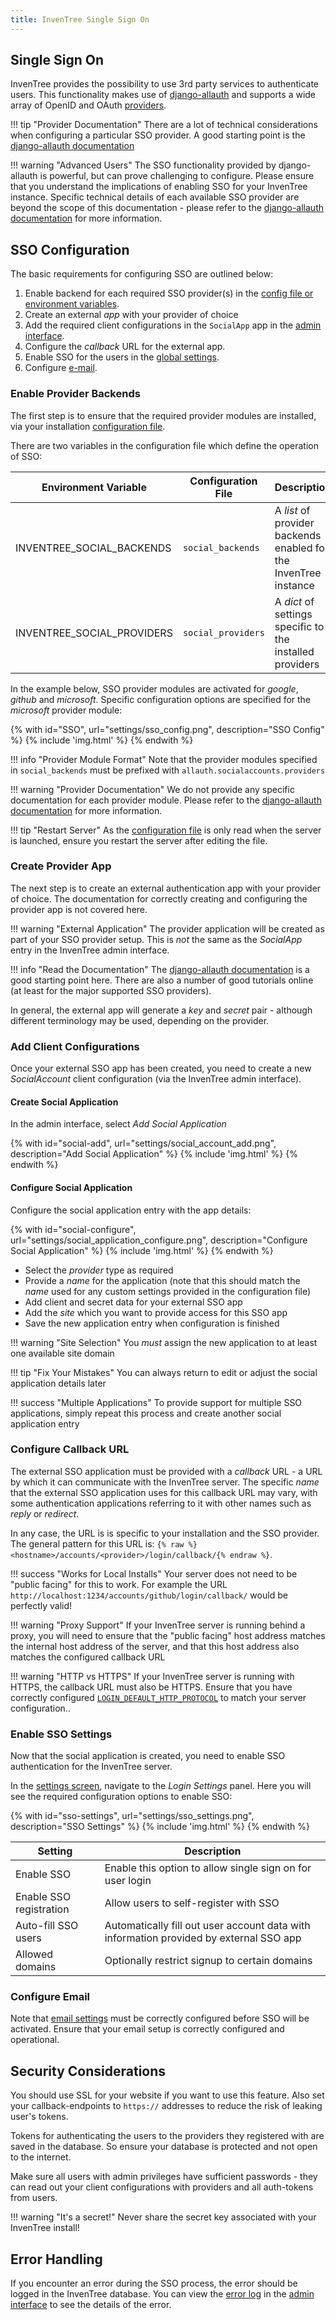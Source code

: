 ```yaml
---
title: InvenTree Single Sign On
---
```


## Single Sign On

InvenTree provides the possibility to use 3rd party services to authenticate users. This functionality makes use of [django-allauth](https://django-allauth.readthedocs.io/en/latest/) and supports a wide array of OpenID and OAuth [providers](https://django-allauth.readthedocs.io/en/latest/socialaccount/providers/index.html).

!!! tip "Provider Documentation"
    There are a lot of technical considerations when configuring a particular SSO provider. A good starting point is the [django-allauth documentation](https://django-allauth.readthedocs.io/en/latest/socialaccount/providers/index.html)

!!! warning "Advanced Users"
    The SSO functionality provided by django-allauth is powerful, but can prove challenging to configure. Please ensure that you understand the implications of enabling SSO for your InvenTree instance. Specific technical details of each available SSO provider are beyond the scope of this documentation - please refer to the [django-allauth documentation](https://django-allauth.readthedocs.io/en/latest/socialaccount/providers/index.html) for more information.

## SSO Configuration

The basic requirements for configuring SSO are outlined below:

1. Enable backend for each required SSO provider(s) in the [config file or environment variables](../start/config.md#single-sign-on).
1. Create an external *app* with your provider of choice
1. Add the required client configurations in the `SocialApp` app in the [admin interface](../settings/admin.md).
1. Configure the *callback* URL for the external app.
1. Enable SSO for the users in the [global settings](../settings/global.md).
1. Configure [e-mail](../settings/email.md).

### Enable Provider Backends

The first step is to ensure that the required provider modules are installed, via your installation [configuration file](../start/config.md#single-sign-on).

There are two variables in the configuration file which define the operation of SSO:

| Environment Variable |Configuration File | Description | More Info |
| --- | --- | --- | --- |
| INVENTREE_SOCIAL_BACKENDS | `social_backends` | A *list* of provider backends enabled for the InvenTree instance | [django-allauth docs](https://django-allauth.readthedocs.io/en/latest/installation/quickstart.html) |
| INVENTREE_SOCIAL_PROVIDERS | `social_providers` | A *dict* of settings specific to the installed providers | [provider documentation](https://django-allauth.readthedocs.io/en/latest/socialaccount/providers/index.html) |

In the example below, SSO provider modules are activated for *google*, *github* and *microsoft*. Specific configuration options are specified for the *microsoft* provider module:

{% with id="SSO", url="settings/sso_config.png", description="SSO Config" %}
{% include 'img.html' %}
{% endwith %}

!!! info "Provider Module Format"
    Note that the provider modules specified in `social_backends` must be prefixed with `allauth.socialaccounts.providers`

!!! warning "Provider Documentation"
    We do not provide any specific documentation for each provider module. Please refer to the [django-allauth documentation](https://django-allauth.readthedocs.io/en/latest/socialaccount/providers/index.html) for more information.

!!! tip "Restart Server"
    As the [configuration file](../start/config.md) is only read when the server is launched, ensure you restart the server after editing the file.

### Create Provider App

The next step is to create an external authentication app with your provider of choice. The documentation for correctly creating and configuring the provider app is not covered here.

!!! warning "External Application"
    The provider application will be created as part of your SSO provider setup. This is *not* the same as the *SocialApp* entry in the InvenTree admin interface.

!!! info "Read the Documentation"
    The [django-allauth documentation](https://django-allauth.readthedocs.io/en/latest/socialaccount/providers/index.html) is a good starting point here. There are also a number of good tutorials online (at least for the major supported SSO providers).

In general, the external app will generate a *key* and *secret* pair - although different terminology may be used, depending on the provider.

### Add Client Configurations

Once your external SSO app has been created, you need to create a new *SocialAccount* client configuration (via the InvenTree admin interface).

#### Create Social Application

In the admin interface, select *Add Social Application*

{% with id="social-add", url="settings/social_account_add.png", description="Add Social Application" %}
{% include 'img.html' %}
{% endwith %}

#### Configure Social Application

Configure the social application entry with the app details:

{% with id="social-configure", url="settings/social_application_configure.png", description="Configure Social Application" %}
{% include 'img.html' %}
{% endwith %}

- Select the *provider* type as required
- Provide a *name* for the application (note that this should match the *name* used for any custom settings provided in the configuration file)
- Add client and secret data for your external SSO app
- Add the *site* which you want to provide access for this SSO app
- Save the new application entry when configuration is finished

!!! warning "Site Selection"
    You *must* assign the new application to at least one available site domain

!!! tip "Fix Your Mistakes"
    You can always return to edit or adjust the social application details later

!!! success "Multiple Applications"
    To provide support for multiple SSO applications, simply repeat this process and create another social application entry

### Configure Callback URL

The external SSO application must be provided with a *callback* URL - a URL by which it can communicate with the InvenTree server. The specific *name* that the external SSO application uses for this callback URL may vary, with some authentication applications referring to it with other names such as *reply* or *redirect*.

In any case, the URL is is specific to your installation and the SSO provider. The general pattern for this URL is: `{% raw %}<hostname>/accounts/<provider>/login/callback/{% endraw %}`.

!!! success "Works for Local Installs"
    Your server does not need to be "public facing" for this to work. For example the URL `http://localhost:1234/accounts/github/login/callback/` would be perfectly valid!

!!! warning "Proxy Support"
    If your InvenTree server is running behind a proxy, you will need to ensure that the "public facing" host address matches the internal host address of the server, and that this host address also matches the configured callback URL

!!! warning "HTTP vs HTTPS"
    If your InvenTree server is running with HTTPS, the callback URL must also be HTTPS. Ensure that you have correctly configured [`LOGIN_DEFAULT_HTTP_PROTOCOL`](../start/config.md#login-options) to match your server configuration..

### Enable SSO Settings

Now that the social application is created, you need to enable SSO authentication for the InvenTree server.

In the [settings screen](./global.md), navigate to the *Login Settings* panel. Here you will see the required configuration options to enable SSO:

{% with id="sso-settings", url="settings/sso_settings.png", description="SSO Settings" %}
{% include 'img.html' %}
{% endwith %}

| Setting | Description |
| --- | --- |
| Enable SSO | Enable this option to allow single sign on for user login |
| Enable SSO registration | Allow users to self-register with SSO |
| Auto-fill SSO users | Automatically fill out user account data with information provided by external SSO app |
| Allowed domains | Optionally restrict signup to certain domains |

### Configure Email

Note that [email settings](./email.md) must be correctly configured before SSO will be activated. Ensure that your email setup is correctly configured and operational.

## Security Considerations

You should use SSL for your website if you want to use this feature. Also set your callback-endpoints to `https://` addresses to reduce the risk of leaking user's tokens.

Tokens for authenticating the users to the providers they registered with are saved in the database.
So ensure your database is protected and not open to the internet.

Make sure all users with admin privileges have sufficient passwords - they can read out your client configurations with providers and all auth-tokens from users.

!!! warning "It's a secret!"
    Never share the secret key associated with your InvenTree install!

## Error Handling

If you encounter an error during the SSO process, the error should be logged in the InvenTree database. You can view the [error log](./logs.md) in the [admin interface](./admin.md) to see the details of the error.
